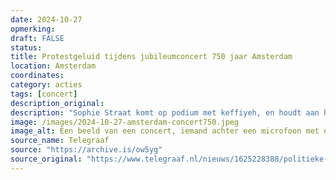 ```yaml
---
date: 2024-10-27
opmerking: 
draft: FALSE
status: 
title: Protestgeluid tijdens jubileumconcert 750 jaar Amsterdam
location: Amsterdam
coordinates: 
category: acties
tags: [concert]
description_original: 
description: "Sophie Straat komt op podium met keffiyeh, en houdt aan het einde van haar act een briefje op met: Nederland heeft bloed aan haar handen." Rapper Mocromaniac riep 'Free Palestina!' toen hij klaar was.  "
image: /images/2024-10-27-amsterdam-concert750.jpeg
image_alt: Een beeld van een concert, iemand achter een microfoon met een rood-witte keffiyeh, ze houdt een briefje op met daarop Nederland heeft bloed aan haar handen.
source_name: Telegraaf
source: "https://archive.is/ow5yg"
source_original: "https://www.telegraaf.nl/nieuws/1625228388/politieke-statements-overschaduwen-vrolijk-amsterdams-jubileumfeest-in-ziggo-dome-nederland-heeft-bloed-aan-haar-handen"
---
```

